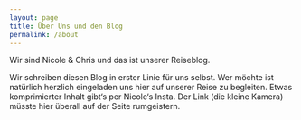 ```yaml
---
layout: page
title: Über Uns und den Blog
permalink: /about
---
```


Wir sind Nicole & Chris und das ist unserer Reiseblog.

Wir schreiben diesen Blog in erster Linie für uns selbst. Wer möchte ist natürlich herzlich eingeladen uns hier auf unserer Reise zu begleiten. Etwas komprimierter Inhalt gibt‘s per Nicole‘s Insta. Der Link (die kleine Kamera) müsste hier überall auf der Seite rumgeistern.